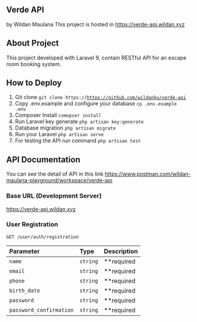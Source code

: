 ## Verde API
<span>by Wildan Maulana</span>
This project is hosted in https://verde-api.wildan.xyz

## About Project

This project developed with Laravel 9, contain RESTful API for an escape room booking system.

## How to Deploy

1. Git clone <code>git clone https://https://github.com/wildanku/verde-api</code>
2. Copy .env.example and configure your database <code>cp .env.example .env</code>
3. Composer Install <code>comopser install</code>
4. Run Laravel key generate <code>php artisan key:generate</code>
5. Database migration <code>php artisan migrate</code>
6. Run your Laravel <code>php artisan serve</code>
7. For testing the API run command <code>php artisan test</code>

## API Documentation
You can see the detail of API in this link https://www.postman.com/wildan-maulana-playground/workspace/verde-api

### Base URL (Development Server)
https://verde-api.wildan.xyz

### User Registration

```http
GET /user/auth/registration
```

| Parameter | Type | Description |
| :--- | :--- | :--- |
| `name` | `string` | **required|string|min:3|max:100**.|
| `email` | `string` | **required|email|unique**.|
| `phone` | `string` | **required|min:6|max:20|unique**.|
| `birth_date` | `string` | **required|date|before:now**.|
| `password` | `string` | **required|string|min:6|max:55|confirmed**.|
| `password_confirmation` | `string` | **required|string|min:6|max:55|confirmed**.|

